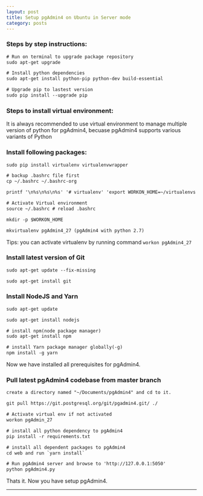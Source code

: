 ```yaml
---
layout: post
title: Setup pgAdmin4 on Ubuntu in Server mode
category: posts
---
```


### Steps by step instructions:

``` html
# Run on terminal to upgrade package repository
sudo apt-get upgrade

# Install python dependencies
sudo apt-get install python-pip python-dev build-essential

# Upgrade pip to lastest version
sudo pip install --upgrade pip
```

### Steps to install virtual environment:

It is always recommended to use virtual environment to manage multiple version of python for pgAdmin4,
becuase pgAdmin4 supports various variants of Python

### Install following packages:

``` html
sudo pip install virtualenv virtualenvwrapper

# backup .bashrc file first
cp ~/.bashrc ~/.bashrc-org

printf '\n%s\n%s\n%s' '# virtualenv' 'export WORKON_HOME=~/virtualenvs' 'source /usr/local/bin/virtualenvwrapper.sh' >> ~/.bashrc

# Activate Virtual environment
source ~/.bashrc # reload .bashrc

mkdir -p $WORKON_HOME

mkvirtualenv pgAdmin4_27 (pgAdmin4 with python 2.7)
```

Tips: you can activate virtualenv by running command `workon pgAdmin4_27`

### Install latest version of Git

``` html
sudo apt-get update --fix-missing

sudo apt-get install git
```

### Install NodeJS and Yarn

``` html
sudo apt-get update

sudo apt-get install nodejs

# install npm(node package manager)
sudo apt-get install npm

# install Yarn package manager globally(-g)
npm install -g yarn
```
Now we have installed all prerequisites for pgAdmin4.

### Pull latest pgAdmin4 codebase from master branch

``` html
create a directory named "~/Documents/pgAdmin4" and cd to it.

git pull https://git.postgresql.org/git/pgadmin4.git/ ./

# Activate virtual env if not activated
workon pgAdmin_27

# install all python dependency to pgAdmin4
pip install -r requirements.txt

# install all dependent packages to pgAdmin4
cd web and run `yarn install`

# Run pgAdmin4 server and browse to 'http://127.0.0.1:5050'
python pgAdmin4.py
```

Thats it. Now you have setup pgAdmin4.

---

[jekyll]: https://github.com/mojombo/jekyll
[zh]: http://zachholman.com
[left]: https://github.com/holman/left#readme
[twitter]: https://twitter.com/holman
